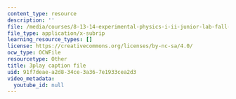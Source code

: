 ```yaml
---
content_type: resource
description: ''
file: /media/courses/8-13-14-experimental-physics-i-ii-junior-lab-fall-2016-spring-2017/91f7deaea2d834ce3a367e1933cea2d3_8eOshgFmmgA.srt
file_type: application/x-subrip
learning_resource_types: []
license: https://creativecommons.org/licenses/by-nc-sa/4.0/
ocw_type: OCWFile
resourcetype: Other
title: 3play caption file
uid: 91f7deae-a2d8-34ce-3a36-7e1933cea2d3
video_metadata:
  youtube_id: null
---
```


